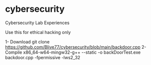 # cybersecurity
Cybersecurity Lab Experiences

Use this for ethical hacking only 

1- Download
    git clone https://github.com/Blive77/cybersecurity/blob/main/backdoor.cpp
2- Compile
    x86_64-w64-mingw32-g++ --static -o backDoorTest.exe backdoor.cpp -fpermissive -lws2_32
    
